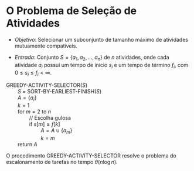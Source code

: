 # O Problema de Seleção de Atividades

- *Objetivo*: Selecionar um subconjunto de tamanho máximo de atividades mutuamente compatíveis.

- *Entrada*: Conjunto $S = \{a_1, a_2, ..., a_n\}$ de $n$ atividades, onde cada atividade $a_i$ possui um tempo de início $s_i$ e um tempo de término $f_i$, com $0 \leq s_i \leq f_i < \infty$.

GREEDY-ACTIVITY-SELECTOR($S$)<br>
&nbsp;&nbsp;&nbsp;&nbsp;&nbsp;&nbsp;&nbsp;&nbsp;$S$ = SORT-BY-EARLIEST-FINISH($S$)<br>
&nbsp;&nbsp;&nbsp;&nbsp;&nbsp;&nbsp;&nbsp;&nbsp;$A = \{a_i\}$<br>
&nbsp;&nbsp;&nbsp;&nbsp;&nbsp;&nbsp;&nbsp;&nbsp;$k = 1$<br>
&nbsp;&nbsp;&nbsp;&nbsp;&nbsp;&nbsp;&nbsp;&nbsp;for $m = 2$ to $n$<br>
&nbsp;&nbsp;&nbsp;&nbsp;&nbsp;&nbsp;&nbsp;&nbsp;&nbsp;&nbsp;&nbsp;&nbsp;&nbsp;&nbsp;&nbsp;&nbsp;// Escolha gulosa<br>
&nbsp;&nbsp;&nbsp;&nbsp;&nbsp;&nbsp;&nbsp;&nbsp;&nbsp;&nbsp;&nbsp;&nbsp;&nbsp;&nbsp;&nbsp;&nbsp;if $s[m] \geq f[k]$<br>
&nbsp;&nbsp;&nbsp;&nbsp;&nbsp;&nbsp;&nbsp;&nbsp;&nbsp;&nbsp;&nbsp;&nbsp;&nbsp;&nbsp;&nbsp;&nbsp;&nbsp;&nbsp;&nbsp;&nbsp;&nbsp;&nbsp;&nbsp;&nbsp;$A = A \cup \{a_m\}$<br>
&nbsp;&nbsp;&nbsp;&nbsp;&nbsp;&nbsp;&nbsp;&nbsp;&nbsp;&nbsp;&nbsp;&nbsp;&nbsp;&nbsp;&nbsp;&nbsp;&nbsp;&nbsp;&nbsp;&nbsp;&nbsp;&nbsp;&nbsp;&nbsp;$k = m$<br>
&nbsp;&nbsp;&nbsp;&nbsp;&nbsp;&nbsp;&nbsp;&nbsp;return $A$

O procedimento GREEDY-ACTIVITY-SELECTOR resolve o problema do escalonamento de tarefas no tempo $\theta(n\log n)$.
